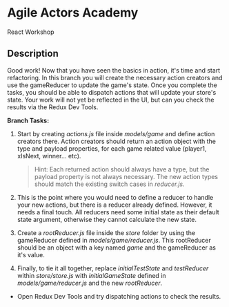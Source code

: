 # Agile Actors Academy

React Workshop

## Description

Good work! Now that you have seen the basics in action, it's time and start refactoring. In this branch you will create the necessary action creators and use the gameReducer to update the game's state. Once you complete the tasks, you should be able to dispatch actions that will update your store's state. Your work will not yet be reflected in the UI, but can you check the results via the Redux Dev Tools.

**Branch Tasks:**

1. Start by creating _actions.js_ file inside _models/game_ and define action creators there. Action creators should return an action object with the type and payload properties, for each game related value (player1, xIsNext, winner... etc).

   > Hint: Each returned action should always have a type, but the payload property is not always necessary. The new action types should match the existing switch cases in _reducer.js_.

2. This is the point where you would need to define a reducer to handle your new actions, but there is a reducer already defined. However, it needs a final touch. All reducers need some initial state as their default state argument, otherwise they cannot calculate the new state.

3. Create a _rootReducer.js_ file inside the _store_ folder by using the gameReducer defined in _models/game/reducer.js_. This rootReducer should be an object with a key named _game_ and the gameReducer as it's value.

4. Finally, to tie it all together, replace _initialTestState_ and _testReducer_ within _store/store.js_
   with _initialGameState_ defined in _models/game/reducer.js_ and the new _rootReducer_.

- Open Redux Dev Tools and try dispatching actions to check the results.
